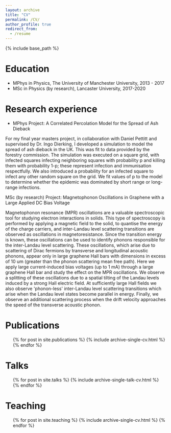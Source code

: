 ```yaml
---
layout: archive
title: "CV"
permalink: /CV/
author_profile: true
redirect_from:
  - /resume
---
```


{% include base_path %}

Education
======
* MPhys in Physics, The University of Manchester University, 2013 - 2017
* MSc in Physics (by research),  Lancaster University, 2017-2020

Research experience
======

* MPhys Project: A Correlated Percolation Model for the Spread of Ash Dieback

For my final year masters project, in collaboration with Daniel Pettitt and supervised by Dr. Ingo Dierking, I developed a simulation to model the spread of ash dieback in the UK. This was fit to data provided by the forestry commission. The simulation was executed on a square grid, with infected squares infecting neighboring squares with probability p and killing them with probability 1-p; these represent infection and immunisation respectfully. We also introduced a probability for an infected square to infect any other random square on the grid. We fit values of p to the model to determine whether the epidemic was dominated by short range or long-range infections. 

MSc (by research) Project: Magnetophonon Oscillations in Graphene with a Large Applied DC Bias Voltage

Magnetophonon resonance (MPR) oscillations are a valuable spectroscopic tool for studying electron interactions in solids. This type of spectroscopy is performed by applying a magnetic field to the solid, to quantise the energy of the charge carriers, and inter-Landau level scattering transitions are observed as oscillations in magnetoresistance. Since the transition energy is known, these oscillations can be used to identify phonons responsible for the inter-Landau level scattering. These oscillations, which arise due to scattering of Dirac fermions by transverse and longitudinal acoustic phonons, appear only in large graphene Hall bars with dimensions in excess of 10 um (greater than the phonon scattering mean free path). Here we apply large current-induced bias voltages (up to 1 mA) through a large graphene Hall bar and study the effect on the MPR oscillations. We observe a splitting of these oscillations due to a spatial tilting of the Landau levels induced by a strong Hall electric field. At sufficiently large Hall fields we also observe 'phonon-less' inter-Landau level scattering transitions which arise when the Landau level states become parallel in energy. Finally, we observe an additional scattering process when the drift velocity approaches the speed of the transverse acoustic phonon.



Publications
======
  <ul>{% for post in site.publications %}
    {% include archive-single-cv.html %}
  {% endfor %}</ul>
  
Talks
======
  <ul>{% for post in site.talks %}
    {% include archive-single-talk-cv.html %}
  {% endfor %}</ul>
  
Teaching
======
  <ul>{% for post in site.teaching %}
    {% include archive-single-cv.html %}
  {% endfor %}</ul>
  
